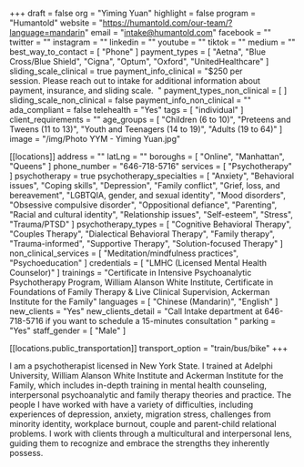 +++
draft = false
org = "Yiming Yuan"
highlight = false
program = "Humantold"
website = "https://humantold.com/our-team/?language=mandarin"
email = "intake@humantold.com"
facebook = ""
twitter = ""
instagram = ""
linkedin = ""
youtube = ""
tiktok = ""
medium = ""
best_way_to_contact = [ "Phone" ]
payment_types = [
  "Aetna",
  "Blue Cross/Blue Shield",
  "Cigna",
  "Optum",
  "Oxford",
  "UnitedHealthcare"
]
sliding_scale_clinical = true
payment_info_clinical = "$250 per session. Please reach out to intake for additional information about payment, insurance, and sliding scale.  "
payment_types_non_clinical = [ ]
sliding_scale_non_clinical = false
payment_info_non_clinical = ""
ada_compliant = false
telehealth = "Yes"
tags = [ "individual" ]
client_requirements = ""
age_groups = [
  "Children (6 to 10)",
  "Preteens and Tweens (11 to 13)",
  "Youth and Teenagers (14 to 19)",
  "Adults (19 to 64)"
]
image = "/img/Photo YYM - Yiming Yuan.jpg"

[[locations]]
address = ""
latLng = ""
boroughs = [ "Online", "Manhattan", "Queens" ]
phone_number = "646-718-5716"
services = [ "Psychotherapy" ]
psychotherapy = true
psychotherapy_specialties = [
  "Anxiety",
  "Behavioral issues",
  "Coping skills",
  "Depression",
  "Family conflict",
  "Grief, loss, and bereavement",
  "LGBTQIA, gender, and sexual identity",
  "Mood disorders",
  "Obsessive compulsive disorder",
  "Oppositional defiance",
  "Parenting",
  "Racial and cultural identity",
  "Relationship issues",
  "Self-esteem",
  "Stress",
  "Trauma/PTSD"
]
psychotherapy_types = [
  "Cognitive Behavioral Therapy",
  "Couples Therapy",
  "Dialectical Behavioral Therapy",
  "Family therapy",
  "Trauma-informed",
  "Supportive Therapy",
  "Solution-focused Therapy"
]
non_clinical_services = [ "Meditation/mindfulness practices", "Psychoeducation" ]
credentials = [ "LMHC (Licensed Mental Health Counselor)" ]
trainings = "Certificate in Intensive Psychoanalytic Psychotherapy Program, William Alanson White Institute, Certificate in Foundations of Family Therapy & Live Clinical Supervision, Ackerman Institute for the Family"
languages = [ "Chinese (Mandarin)", "English" ]
new_clients = "Yes"
new_clients_detail = "Call Intake department at 646-718-5716 if you want to schedule a 15-minutes consultation "
parking = "Yes"
staff_gender = [ "Male" ]

  [[locations.public_transportation]]
  transport_option = "train/bus/bike"
+++


I am a psychotherapist licensed in New York State. I trained at Adelphi University, William Alanson White Institute and Ackerman Institute for the Family, which includes in-depth training in mental health counseling, interpersonal psychoanalytic and family therapy theories and practice. The people I have worked with have a variety of difficulties, including experiences of depression, anxiety, migration stress, challenges from minority identity, workplace burnout, couple and parent-child relational problems. I work with clients through a multicultural and interpersonal lens, guiding them to recognize and embrace the strengths they inherently possess.

